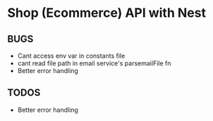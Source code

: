 # Shop (Ecommerce) API with Nest


## BUGS
- Cant access env var in constants file
- cant read file path in email service's parsemailFile fn
- Better error handling

## TODOS
- Better error handling